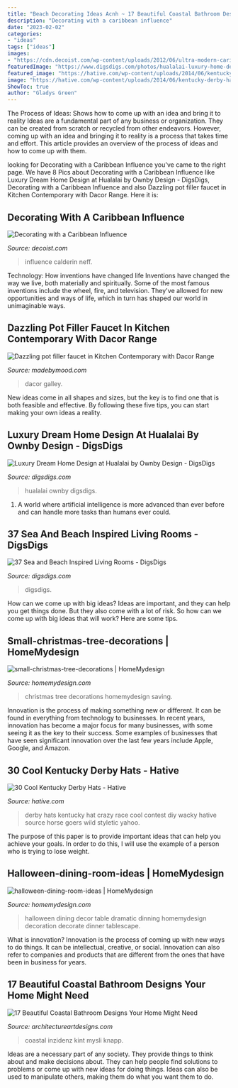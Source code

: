 ```yaml
---
title: "Beach Decorating Ideas Acnh ~ 17 Beautiful Coastal Bathroom Designs Your Home Might Need"
description: "Decorating with a caribbean influence"
date: "2023-02-02"
categories:
- "ideas"
tags: ["ideas"]
images:
- "https://cdn.decoist.com/wp-content/uploads/2012/06/ultra-modern-caribbean-home-design.jpg"
featuredImage: "https://www.digsdigs.com/photos/hualalai-luxury-home-design-great-home-at-evening.jpg"
featured_image: "https://hative.com/wp-content/uploads/2014/06/kentucky-derby-hats/22-kentucky-derby-hats.jpg"
image: "https://hative.com/wp-content/uploads/2014/06/kentucky-derby-hats/22-kentucky-derby-hats.jpg"
ShowToc: true
author: "Gladys Green"
---
```



The Process of Ideas: Shows how to come up with an idea and bring it to reality
Ideas are a fundamental part of any business or organization. They can be created from scratch or recycled from other endeavors. However, coming up with an idea and bringing it to reality is a process that takes time and effort. This article provides an overview of the process of ideas and how to come up with them.

	

		
looking for Decorating with a Caribbean Influence you've came to the right page. We have 8 Pics about Decorating with a Caribbean Influence like Luxury Dream Home Design at Hualalai by Ownby Design - DigsDigs, Decorating with a Caribbean Influence and also Dazzling pot filler faucet in Kitchen Contemporary with Dacor Range. Here it is:
		
    
## Decorating With A Caribbean Influence

<img loading=lazy src="https://cdn.decoist.com/wp-content/uploads/2012/06/ultra-modern-caribbean-home-design.jpg" onerror="this.onerror=null;this.src='https://tse4.mm.bing.net/th?id=OIP.CCT3MXti0m8lHD04s0Q8LAHaE8&amp;pid=15.1';" alt="Decorating with a Caribbean Influence">

_Source: decoist.com_

>influence calderin neff. 

	

Technology: How inventions have changed life
Inventions have changed the way we live, both materially and spiritually. Some of the most famous inventions include the wheel, fire, and television. They've allowed for new opportunities and ways of life, which in turn has shaped our world in unimaginable ways.

    
## Dazzling Pot Filler Faucet In Kitchen Contemporary With Dacor Range

<img loading=lazy src="https://madebymood.com/wp-content/uploads/2015/08/Dazzling-pot-filler-faucet-in-Kitchen-Contemporary-with-Dacor-Range-next-to-Shelf-Above-Stove-alongside-Pot-Filler-Faucet-andLight-Cabinets-Dark-Countertop--600x801.jpg" onerror="this.onerror=null;this.src='https://tse4.mm.bing.net/th?id=OIP.ogOXL9yNe0u3AAwWe1-3DwHaJ4&amp;pid=15.1';" alt="Dazzling pot filler faucet in Kitchen Contemporary with Dacor Range">

_Source: madebymood.com_

>dacor galley. 

	

New ideas come in all shapes and sizes, but the key is to find one that is both feasible and effective. By following these five tips, you can start making your own ideas a reality.

    
## Luxury Dream Home Design At Hualalai By Ownby Design - DigsDigs

<img loading=lazy src="https://www.digsdigs.com/photos/hualalai-luxury-home-design-great-home-at-evening.jpg" onerror="this.onerror=null;this.src='https://tse2.mm.bing.net/th?id=OIP.x1OGpEdAyk96fxP8UNhVuwAAAA&amp;pid=15.1';" alt="Luxury Dream Home Design at Hualalai by Ownby Design - DigsDigs">

_Source: digsdigs.com_

>hualalai ownby digsdigs. 

	

1. A world where artificial intelligence is more advanced than ever before and can handle more tasks than humans ever could. 

    
## 37 Sea And Beach Inspired Living Rooms - DigsDigs

<img loading=lazy src="https://www.digsdigs.com/photos/sea-and-beach-inspired-living-rooms-21.jpg" onerror="this.onerror=null;this.src='https://tse1.mm.bing.net/th?id=OIP._AdFb0mToUnmsaeKlIm5WAAAAA&amp;pid=15.1';" alt="37 Sea and Beach Inspired Living Rooms - DigsDigs">

_Source: digsdigs.com_

>digsdigs. 

	

How can we come up with big ideas?
Ideas are important, and they can help you get things done. But they also come with a lot of risk. So how can we come up with big ideas that will work? Here are some tips.

    
## Small-christmas-tree-decorations | HomeMydesign

<img loading=lazy src="https://homemydesign.com/wp-content/uploads/2014/12/small-christmas-tree-decorations.jpg" onerror="this.onerror=null;this.src='https://tse1.mm.bing.net/th?id=OIP.J9Os6VTnNq-AL503bwGM5gHaLG&amp;pid=15.1';" alt="small-christmas-tree-decorations | HomeMydesign">

_Source: homemydesign.com_

>christmas tree decorations homemydesign saving. 

	

Innovation is the process of making something new or different. It can be found in everything from technology to businesses. In recent years, innovation has become a major focus for many businesses, with some seeing it as the key to their success. Some examples of businesses that have seen significant innovation over the last few years include Apple, Google, and Amazon.

    
## 30 Cool Kentucky Derby Hats - Hative

<img loading=lazy src="https://hative.com/wp-content/uploads/2014/06/kentucky-derby-hats/22-kentucky-derby-hats.jpg" onerror="this.onerror=null;this.src='https://tse4.mm.bing.net/th?id=OIP.0yTFGzC8DFH0TIHQRglGuwHaLH&amp;pid=15.1';" alt="30 Cool Kentucky Derby Hats - Hative">

_Source: hative.com_

>derby hats kentucky hat crazy race cool contest diy wacky hative source horse goers wild styletic yahoo. 

	

The purpose of this paper is to provide important ideas that can help you achieve your goals. In order to do this, I will use the example of a person who is trying to lose weight.

    
## Halloween-dining-room-ideas | HomeMydesign

<img loading=lazy src="https://homemydesign.com/wp-content/uploads/2014/09/halloween-dining-room-ideas.jpg" onerror="this.onerror=null;this.src='https://tse3.mm.bing.net/th?id=OIP.l0Y1nJPYK8sw92XpGkFMBQHaLH&amp;pid=15.1';" alt="halloween-dining-room-ideas | HomeMydesign">

_Source: homemydesign.com_

>halloween dining decor table dramatic dinning homemydesign decoration decorate dinner tablescape. 

	

What is innovation?
Innovation is the process of coming up with new ways to do things. It can be intellectual, creative, or social. Innovation can also refer to companies and products that are different from the ones that have been in business for years.

    
## 17 Beautiful Coastal Bathroom Designs Your Home Might Need

<img loading=lazy src="https://www.architectureartdesigns.com/wp-content/uploads/2015/05/17-Beautiful-Coastal-Bathroom-Designs-Your-Home-Might-Need-11.jpg" onerror="this.onerror=null;this.src='https://tse2.mm.bing.net/th?id=OIP.7vzOIHAZYaNhorYMYBFG_AHaLH&amp;pid=15.1';" alt="17 Beautiful Coastal Bathroom Designs Your Home Might Need">

_Source: architectureartdesigns.com_

>coastal inzidenz kint mysli knapp. 

	

Ideas are a necessary part of any society. They provide things to think about and make decisions about. They can help people find solutions to problems or come up with new ideas for doing things. Ideas can also be used to manipulate others, making them do what you want them to do.

